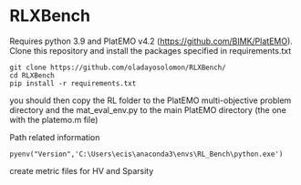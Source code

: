 # RLXBench
Requires python 3.9 and PlatEMO v4.2 (https://github.com/BIMK/PlatEMO). <br />
Clone this repository and install the packages specified in requirements.txt <br />
```
git clone https://github.com/oladayosolomon/RLXBench/
cd RLXBench
pip install -r requirements.txt
```
you should then copy the RL folder to the PlatEMO multi-objective problem directory and the mat_eval_env.py to the main PlatEMO directory (the one with the platemo.m file)

Path related information

```
pyenv("Version",'C:\Users\ecis\anaconda3\envs\RL_Bench\python.exe')

```

create metric files for HV and Sparsity 
